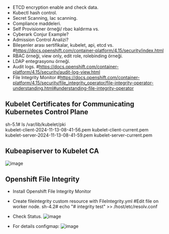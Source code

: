 - ETCD encryption enable and check data.
- Kubectl hash control.
- Secret Scanning, Iac scanning.
- Compliance maddeleri.
- Self Provisioner örneği/ rbac kaldırma vs.
- Cyberark Conjur Example?
- Admission Control Analizi?
- Bileşenler arası sertifikalar, kubelet, api, etcd vs.
#https://docs.openshift.com/container-platform/4.15/security/index.html
- RBAC örneği, view only, edit role, rolebinding örneği.
- LDAP entegrasyonu örneği.
- Audit logs.
#https://docs.openshift.com/container-platform/4.15/security/audit-log-view.html
- File Integrity Monitor
#https://docs.openshift.com/container-platform/4.15/security/file_integrity_operator/file-integrity-operator-understanding.html#understanding-file-integrity-operator



Kubelet Certificates for Communicating Kubernetes Control Plane
-----------------
sh-5.1# ls /var/lib/kubelet/pki         
kubelet-client-2024-11-13-08-41-56.pem  kubelet-client-current.pem  kubelet-server-2024-11-13-08-41-59.pem  kubelet-server-current.pem

Kubeapiserver to Kubelet CA
-----------------
![image](https://github.com/user-attachments/assets/f05b8dcb-e835-46c3-a771-7d37e5298030)

Openshift File Integrity
------------------
- Install Openshift File Integrity Monitor

- Create fileintegrity custom resource with FileIntegrity.yml
  #Edit file on worker node.
  sh-4.2# echo "# integrity test" >> /host/etc/resolv.conf

- Check Status.
![image](https://github.com/user-attachments/assets/791f8a46-96be-4d57-b505-cc5e7d56d925)

- For details configmap:
![image](https://github.com/user-attachments/assets/11e8e778-4dc8-4833-9058-c7d5f1b2e5b0)



